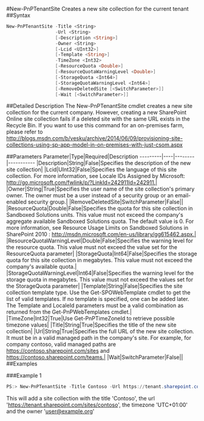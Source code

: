 #New-PnPTenantSite
Creates a new site collection for the current tenant
##Syntax
```powershell
New-PnPTenantSite -Title <String>
                  -Url <String>
                  [-Description <String>]
                  -Owner <String>
                  [-Lcid <UInt32>]
                  [-Template <String>]
                  -TimeZone <Int32>
                  [-ResourceQuota <Double>]
                  [-ResourceQuotaWarningLevel <Double>]
                  [-StorageQuota <Int64>]
                  [-StorageQuotaWarningLevel <Int64>]
                  [-RemoveDeletedSite [<SwitchParameter>]]
                  [-Wait [<SwitchParameter>]]
```


##Detailed Description
The New-PnPTenantSite cmdlet creates a new site collection for the current company. However, creating a new SharePoint
Online site collection fails if a deleted site with the same URL exists in the Recycle Bin. If you want to use this command for an on-premises farm, please refer to http://blogs.msdn.com/b/vesku/archive/2014/06/09/provisioning-site-collections-using-sp-app-model-in-on-premises-with-just-csom.aspx 

##Parameters
Parameter|Type|Required|Description
---------|----|--------|-----------
|Description|String|False|Specifies the description of the new site collection|
|Lcid|UInt32|False|Specifies the language of this site collection. For more information, see Locale IDs Assigned by Microsoft: http://go.microsoft.com/fwlink/p/?LinkId=242911Id=242911.|
|Owner|String|True|Specifies the user name of the site collection's primary owner. The owner must be a user instead of a security group or an email-enabled security group.|
|RemoveDeletedSite|SwitchParameter|False||
|ResourceQuota|Double|False|Specifies the quota for this site collection in Sandboxed Solutions units. This value must not exceed the company's aggregate available Sandboxed Solutions quota. The default value is 0. For more information, see Resource Usage Limits on Sandboxed Solutions in SharePoint 2010 : http://msdn.microsoft.com/en-us/library/gg615462.aspx.|
|ResourceQuotaWarningLevel|Double|False|Specifies the warning level for the resource quota. This value must not exceed the value set for the ResourceQuota parameter|
|StorageQuota|Int64|False|Specifies the storage quota for this site collection in megabytes. This value must not exceed the company's available quota.|
|StorageQuotaWarningLevel|Int64|False|Specifies the warning level for the storage quota in megabytes. This value must not exceed the values set for the StorageQuota parameter|
|Template|String|False|Specifies the site collection template type. Use the Get-SPOWebTemplate cmdlet to get the list of valid templates. If no template is specified, one can be added later. The Template and LocaleId parameters must be a valid combination as returned from the Get-PnPWebTemplates cmdlet.|
|TimeZone|Int32|True|Use Get-PnPTimeZoneId to retrieve possible timezone values|
|Title|String|True|Specifies the title of the new site collection|
|Url|String|True|Specifies the full URL of the new site collection. It must be in a valid managed path in the company's site. For example, for company contoso, valid managed paths are https://contoso.sharepoint.com/sites and https://contoso.sharepoint.com/teams.|
|Wait|SwitchParameter|False||
##Examples

###Example 1
```powershell
PS:> New-PnPTenantSite -Title Contoso -Url https://tenant.sharepoint.com/sites/contoso -Owner user@example.org -TimeZone 4
```
This will add a site collection with the title 'Contoso', the url 'https://tenant.sharepoint.com/sites/contoso', the timezone 'UTC+01:00' and the owner 'user@example.org'
